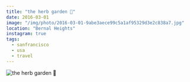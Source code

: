 ```yaml
---
title: "the herb garden 🌿"
date: 2016-03-01
image: "/img/photo/2016-03-01-9abe3aece99c5a1af95329d3e2c838a7.jpg"
location: "Bernal Heights"
instagram: true
tags:
  - sanfrancisco
  - usa
  - travel
---
```


![the herb garden 🌿](/img/photo/2016-03-01-9abe3aece99c5a1af95329d3e2c838a7.jpg)
